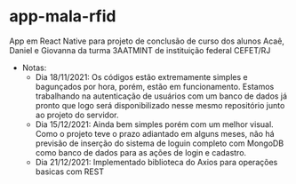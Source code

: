 # app-mala-rfid
App em React Native para projeto de conclusão de curso dos alunos Acaê, Daniel e Giovanna da turma 3AATMINT de instituição federal CEFET/RJ
 - Notas: 
    - Dia 18/11/2021: Os códigos estão extremamente simples e bagunçados por hora, porém, estão em funcionamento. Estamos trabalhando na       autenticação de usuários com um banco de dados já pronto que logo será disponibilizado nesse mesmo repositório junto ao projeto do servidor.
    - Dia 15/12/2021: Ainda bem simples porém com um melhor visual. Como o projeto teve o prazo adiantado em alguns meses, não há previsão de inserção do sistema de loguin completo com MongoDB como banco de dados para as ações de login e cadastro.
    - Dia 21/12/2021: Implementado biblioteca do Axios para operações basicas com REST
